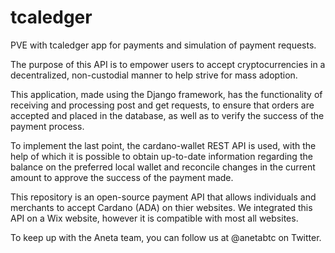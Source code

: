 # tcaledger
PVE with tcaledger app for payments and simulation of payment requests. 

The purpose of this API is to empower users to accept cryptocurrencies in a decentralized, non-custodial manner to help strive for mass adoption.

This application, made using the Django framework, has the functionality of receiving and processing post and get requests, to ensure that orders are accepted and placed in the database, as well as to verify the success of the payment process.

To implement the last point, the cardano-wallet REST API is used, with the help of which it is possible to obtain up-to-date information regarding the balance on the preferred local wallet and reconcile changes in the current amount to approve the success of the payment made.

This repository is an open-source payment API that allows individuals and merchants to accept Cardano (ADA) on thier websites. We integrated this API on a Wix website, however it is compatible with most all websites. 

To keep up with the Aneta team, you can follow us at @anetabtc on Twitter. 
